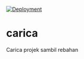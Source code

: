 [![Deployment](https://github.com/damarmustikoaji/carica/actions/workflows/main.yml/badge.svg?branch=master)](https://github.com/damarmustikoaji/carica/actions/workflows/main.yml)

# carica
Carica projek sambil rebahan
